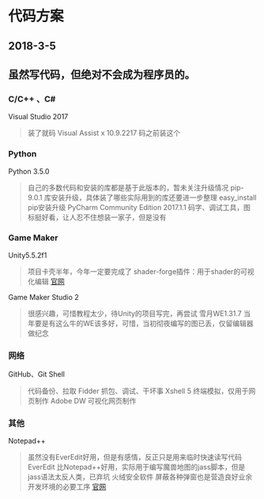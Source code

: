 # 代码方案
## 2018-3-5
虽然写代码，但绝对不会成为程序员的。
---
### C/C++ 、C#
Visual Studio 2017
> 装了就码
Visual Assist x 10.9.2217
> 码之前装这个

### Python
Python 3.5.0
> 自己的多数代码和安装的库都是基于此版本的，暂未关注升级情况
pip-9.0.1
> 库安装升级，具体装了哪些实际用到的库还要进一步整理
easy_install
> pip安装升级
PyCharm Community Edition 2017.1.1
> 码字、调试工具，图标挺好看，让人忍不住想装一家子，但是没有

### Game Maker
Unity5.5.2f1
> 项目卡壳半年，今年一定要完成了
> shader-forge插件：用于shader的可视化编辑  [官网](http://acegikmo.com/shaderforge/)

Game Maker Studio 2
> 很感兴趣，可惜教程太少，待Unity的项目写完，再尝试
雪月WE1.31.7
> 当年要是有这么牛的WE该多好，可惜，当初彻夜编写的图已丢，仅留编辑器做纪念

### 网络
GitHub、Git Shell
> 代码备份、拉取
Fidder
> 抓包、调试、干坏事
Xshell 5
> 终端模拟，仅用于网页制作
Adobe DW
> 可视化网页制作

### 其他
Notepad++
> 虽然没有EverEdit好用，但是有感情，反正只是用来临时快速读写代码
EverEdit
> 比Notepad++好用，实际用于编写魔兽地图的jass脚本，但是jass语法太反人类，已弃坑
火绒安全软件
> 屏蔽各种弹窗也是营造良好业余开发环境的必要工序
> [官网](https://www.huorong.cn/)
